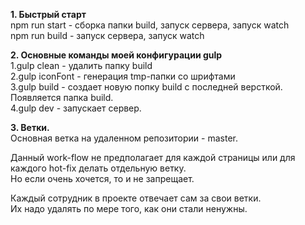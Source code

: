 **1. Быстрый старт**  
    npm run start - сборка папки build, запуск сервера, запуск watch  
    npm run build - запуск сервера, запуск watch  
    

**2. Основные команды моей конфигурации  gulp**    
    1.gulp clean - удалить папку build  
    2.gulp iconFont - генерация tmp-папки со шрифтами  
    3.gulp build - создает новую попку build с последней версткой. Появляется папка build.  
    4.gulp dev - запускает сервер.  
  
**3. Ветки.**  
  Основная ветка на удаленном репозитории - master.    
  
  Данный work-flow не предполагает для каждой страницы или для каждого hot-fix делать отдельную ветку.   
  Но если очень хочется, то и не запрещает.  
  
  Каждый сотрудник в проекте отвечает сам за свои ветки.  
  Их надо удалять по мере того, как они стали ненужны.  
  
